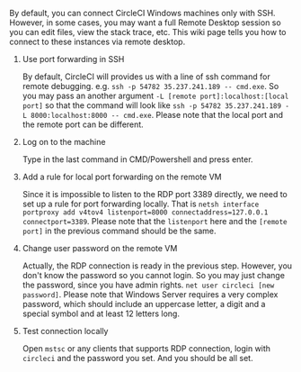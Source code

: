 By default, you can connect CircleCI Windows machines only with SSH.  However, in some cases, you may want a full Remote Desktop session so you can edit files, view the stack trace, etc.  This wiki page tells you how to connect to these instances via remote desktop.

1. Use port forwarding in SSH

    By default, CircleCI will provides us with a line of ssh command for remote debugging. e.g. `ssh -p 54782 35.237.241.189 -- cmd.exe`. So you may pass an another argument `-L [remote port]:localhost:[local port]` so that the command will look like `ssh -p 54782 35.237.241.189 -L 8000:localhost:8000 -- cmd.exe`. Please note that the local port and the remote port can be different.

2. Log on to the machine

    Type in the last command in CMD/Powershell and press enter.

3. Add a rule for local port forwarding on the remote VM

    Since it is impossible to listen to the RDP port 3389 directly, we need to set up a rule for port forwarding locally. That is `netsh interface portproxy add v4tov4 listenport=8000 connectaddress=127.0.0.1 connectport=3389`. Please note that the `listenport` here and the `[remote port]` in the previous command should be the same.

4. Change user password on the remote VM

    Actually, the RDP connection is ready in the previous step. However, you don't know the password so you cannot login. So you may just change the password, since you have admin rights. 
`net user circleci [new password]`. Please note that Windows Server requires a very complex password, which should include an uppercase letter, a digit and a special symbol and at least 12 letters long.

5. Test connection locally

    Open `mstsc` or any clients that supports RDP connection, login with `circleci` and the password you set. And you should be all set.